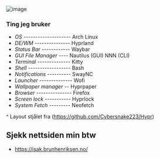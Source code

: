 ![image](https://github.com/user-attachments/assets/26a94fee-c9b9-4d64-9132-65570c903cfc)

### Ting jeg bruker

<div>
  <p> </p>
    
  -  _OS_ -------------------- Arch Linux
  -  _DE/WM_ --------------- Hyprland 
  -  _Status Bar_ ------------ Waybar 
  -  _GUI File Manager_ ---- Nautilus (GUI) NNN (CLI)
  -  _Terminal_ -------------- Kitty
  -  _Shell_ ------------------ Bash 
  -  _Notifications_ ---------- SwayNC
  -  _Launcher_ -------------- Wofi
  -  _Wallpaper manager_ -- Hyprpaper
  -  _Browser_ --------------- Firefox
  -  _Screen lock_ ----------- Hyprlock
  -  _System Fetch_ --------- Neofetch

^  Layout stjålet fra (https://github.com/Cybersnake223/Hypr)
</div>  

## Sjekk nettsiden min btw
  - https://isak.brunhenriksen.no/
